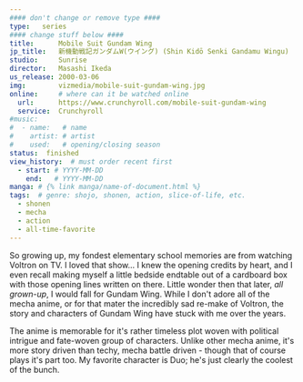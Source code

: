 ```yaml
---
#### don't change or remove type ####
type:   series
#### change stuff below ####
title:      Mobile Suit Gundam Wing
jp_title:   新機動戦記ガンダムW(ウイング) (Shin Kidō Senki Gandamu Wingu)
studio:     Sunrise
director:   Masashi Ikeda
us_release: 2000-03-06 
img:        vizmedia/mobile-suit-gundam-wing.jpg
online:     # where can it be watched online
  url:      https://www.crunchyroll.com/mobile-suit-gundam-wing
  service:  Crunchyroll
#music:
#  - name:   # name
#    artist: # artist
#    used:   # opening/closing season
status:  finished
view_history:  # must order recent first
  - start: # YYYY-MM-DD 
    end:   # YYYY-MM-DD
manga: # {% link manga/name-of-document.html %}
tags:  # genre: shojo, shonen, action, slice-of-life, etc.
  - shonen
  - mecha
  - action
  - all-time-favorite
---
```


So growing up, my fondest elementary school memories are from watching Voltron on TV. I loved that show... I knew the opening credits by heart, and I even recall making myself a little bedside endtable out of a cardboard box with those opening lines written on there. Little wonder then that later, *all grown-up*, I would fall for Gundam Wing. While I don't adore all of the mecha anime, or for that mater the incredibly sad re-make of Voltron, the story and characters of Gundam Wing have stuck with me over the years. 

The anime is memorable for it's rather timeless plot woven with political intrigue and fate-woven group of characters. Unlike other mecha anime, it's more story driven than techy, mecha battle driven - though that of course plays it's part too. My favorite character is Duo; he's just clearly the coolest of the bunch.